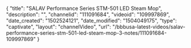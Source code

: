 {
    "title": "SALAV Performance Series STM-501 LED Steam Mop",
    "description": "",
    "channelid": "111091684",
    "videoid": "109997869",
    "date_created": "1502524121",
    "date_modified": "1504049175",
    "type": "captivate",
    "layout": "channelVideo",
    "url": "\/bbbusa-latest-videos\/salav-performance-series-stm-501-led-steam-mop-3-notes\/111091684-109997869"
}